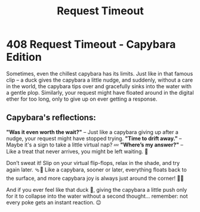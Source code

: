 ﻿---
category: 4xx
code: 408
cover: https://firebasestorage.googleapis.com/v0/b/capy-http.appspot.com/o/Capy-408-750x600.webp?alt=media
thumbnail: https://firebasestorage.googleapis.com/v0/b/capy-http.appspot.com/o/Capy-408-250x200.webp?alt=media
coverAlt: Request Timeout
description: Request Timeout
tags:
- 4xx
title: Request Timeout
---

# 408 Request Timeout - Capybara Edition

Sometimes, even the chillest capybara has its limits. Just like in that famous clip – a duck gives the capybara a little nudge, and suddenly, without a care in the world, the capybara tips over and gracefully sinks into the water with a gentle plop. Similarly, your request might have floated around in the digital ether for too long, only to give up on ever getting a response.

## Capybara's reflections:
**"Was it even worth the wait?"** – Just like a capybara giving up after a nudge, your request might have stopped trying.
**"Time to drift away."** – Maybe it's a sign to take a little virtual nap? 💤
**"Where’s my answer?"** – Like a treat that never arrives, you might be left waiting. 🍉

Don’t sweat it! Slip on your virtual flip-flops, relax in the shade, and try again later. 🩴🌴 Like a capybara, sooner or later, everything floats back to the surface, and more capybara joy is always just around the corner! 🦫✨

And if you ever feel like that duck 🦆, giving the capybara a little push only for it to collapse into the water without a second thought… remember: not every poke gets an instant reaction. 😉







